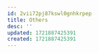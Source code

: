 ```yaml
---
id: 2vii72pj87kswl0gnhkrpep
title: Others
desc: ''
updated: 1721887425391
created: 1721887425391
---
```

